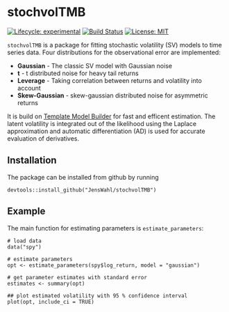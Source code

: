 # stochvolTMB
<!-- badges: start -->
[![Lifecycle: experimental](https://img.shields.io/badge/lifecycle-experimental-orange.svg)](https://www.tidyverse.org/lifecycle/#experimental)
[![Build Status](https://travis-ci.org/JensWahl/stochvolTMB.svg?branch=master)](https://travis-ci.org/JensWahl/stochvolTMB)
[![License:
MIT](https://img.shields.io/badge/License-MIT-yellow.svg)](https://opensource.org/licenses/MIT)
<!-- badges: end -->

`stochvolTMB` is a package for fitting stochastic volatility (SV) models to time series data. Four distributions for the observational error are implemented: 
* **Gaussian** - The classic SV model with Gaussian noise 
* **t** - t distributed noise for heavy tail returns 
* **Leverage** - Taking correlation between returns and volatility into account 
* **Skew-Gaussian** - skew-gaussian distributed noise for asymmetric returns

It is build on [Template Model Builder](https://github.com/kaskr/adcomp) for fast and efficent estimation. The latent volatility is integrated out of the likelihood using the Laplace approximation and automatic differentiation (AD) is used for accurate evaluation of derivatives. 

## Installation

The package can be installed from github by running 
```
devtools::install_github("JensWahl/stochvolTMB")
```

## Example 

The main function for estimating parameters is `estimate_parameters`: 

```
# load data
data("spy")

# estimate parameters 
opt <- estimate_parameters(spy$log_return, model = "gaussian")

# get parameter estimates with standard error
estimates <- summary(opt)

## plot estimated volatility with 95 % confidence interval
plot(opt, include_ci = TRUE)
```

```
